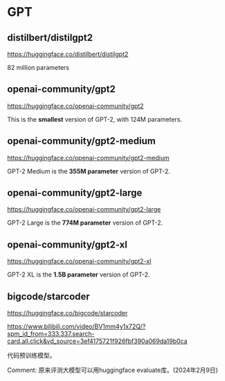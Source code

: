 # GPT

## distilbert/distilgpt2

https://huggingface.co/distilbert/distilgpt2

82 million parameters



## openai-community/gpt2

https://huggingface.co/openai-community/gpt2

This is the **smallest** version of GPT-2, with 124M parameters.



## openai-community/gpt2-medium

https://huggingface.co/openai-community/gpt2-medium

GPT-2 Medium is the **355M parameter** version of GPT-2. 



## openai-community/gpt2-large

https://huggingface.co/openai-community/gpt2-large

GPT-2 Large is the **774M parameter** version of GPT-2. 



## openai-community/gpt2-xl

https://huggingface.co/openai-community/gpt2-xl

GPT-2 XL is the **1.5B parameter** version of GPT-2. 





## bigcode/starcoder

https://huggingface.co/bigcode/starcoder

https://www.bilibili.com/video/BV1mm4y1x72Q/?spm_id_from=333.337.search-card.all.click&vd_source=3ef4175721f926fbf390a069da19b0ca

代码预训练模型。

Comment:  原来评测大模型可以用huggingface evaluate库。(2024年2月9日)



